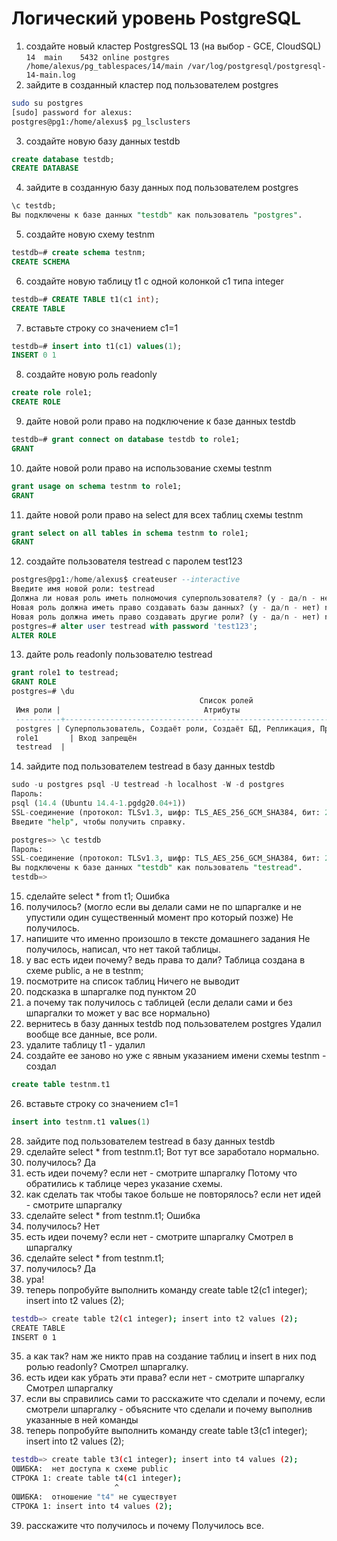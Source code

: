 # Логический уровень PostgreSQL
1. создайте новый кластер PostgresSQL 13 (на выбор - GCE, CloudSQL)
`14  main    5432 online postgres /home/alexus/pg_tablespaces/14/main /var/log/postgresql/postgresql-14-main.log`
2. зайдите в созданный кластер под пользователем postgres
```bash
sudo su postgres
[sudo] password for alexus: 
postgres@pg1:/home/alexus$ pg_lsclusters
```
3. создайте новую базу данных testdb
```sql
create database testdb;
CREATE DATABASE
```
4. зайдите в созданную базу данных под пользователем postgres
```sql
\c testdb;
Вы подключены к базе данных "testdb" как пользователь "postgres".
```
5. создайте новую схему testnm
```sql
testdb=# create schema testnm;
CREATE SCHEMA
```
6. создайте новую таблицу t1 с одной колонкой c1 типа integer
```sql
testdb=# CREATE TABLE t1(c1 int);
CREATE TABLE
```
7. вставьте строку со значением c1=1
```sql
testdb=# insert into t1(c1) values(1);
INSERT 0 1
```
8. создайте новую роль readonly
```sql
create role role1;
CREATE ROLE
```
9. дайте новой роли право на подключение к базе данных testdb
```sql
testdb=# grant connect on database testdb to role1;
GRANT
```
10. дайте новой роли право на использование схемы testnm
```sql
grant usage on schema testnm to role1;
GRANT
```
11. дайте новой роли право на select для всех таблиц схемы testnm
```sql
grant select on all tables in schema testnm to role1;
GRANT
```
12. создайте пользователя testread с паролем test123
```sql
postgres@pg1:/home/alexus$ createuser --interactive
Введите имя новой роли: testread
Должна ли новая роль иметь полномочия суперпользователя? (y - да/n - нет) n
Новая роль должна иметь право создавать базы данных? (y - да/n - нет) n
Новая роль должна иметь право создавать другие роли? (y - да/n - нет) n
postgres=# alter user testread with password 'test123';
ALTER ROLE
```
13. дайте роль readonly пользователю testread
```sql
grant role1 to testread;
GRANT ROLE
postgres=# \du
                                          Список ролей
 Имя роли |                                Атрибуты                                 | Член ролей
 ----------+-------------------------------------------------------------------------+------------
 postgres | Суперпользователь, Создаёт роли, Создаёт БД, Репликация, Пропускать RLS | {}
 role1       | Вход запрещён                                                            | {}
 testread  |                                                                         | {role1}

```
14. зайдите под пользователем testread в базу данных testdb
```sql
sudo -u postgres psql -U testread -h localhost -W -d postgres
Пароль: 
psql (14.4 (Ubuntu 14.4-1.pgdg20.04+1))
SSL-соединение (протокол: TLSv1.3, шифр: TLS_AES_256_GCM_SHA384, бит: 256, сжатие: выкл.)
Введите "help", чтобы получить справку.

postgres=> \c testdb
Пароль: 
SSL-соединение (протокол: TLSv1.3, шифр: TLS_AES_256_GCM_SHA384, бит: 256, сжатие: выкл.)
Вы подключены к базе данных "testdb" как пользователь "testread".
testdb=>
```
15. сделайте select * from t1;
Ошибка
16. получилось? (могло если вы делали сами не по шпаргалке и не упустили один существенный момент про который позже)
Не получилось.
17. напишите что именно произошло в тексте домашнего задания
Не получилось, написал, что нет такой таблицы. 
18. у вас есть идеи почему? ведь права то дали?
Таблица создана в схеме public, а не в testnm;
19. посмотрите на список таблиц
Ничего не выводит
20. подсказка в шпаргалке под пунктом 20
21. а почему так получилось с таблицей (если делали сами и без шпаргалки то может у вас все нормально)
22. вернитесь в базу данных testdb под пользователем postgres
Удалил вообще все данные, все роли.
23. удалите таблицу t1 - удалил
24. создайте ее заново но уже с явным указанием имени схемы testnm - создал
```sql
create table testnm.t1
```
26. вставьте строку со значением c1=1
```sql
insert into testnm.t1 values(1)
```
28. зайдите под пользователем testread в базу данных testdb
29. сделайте select * from testnm.t1;
Вот тут все заработало нормально.
28. получилось?
Да
29. есть идеи почему? если нет - смотрите шпаргалку
Потому что обратились к таблице через указание схемы.
30. как сделать так чтобы такое больше не повторялось? если нет идей - смотрите шпаргалку
31. сделайте select * from testnm.t1;
Ошибка
32. получилось?
Нет
33. есть идеи почему? если нет - смотрите шпаргалку
Смотрел в шпаргалку
31. сделайте select * from testnm.t1;
32. получилось?
Да
33. ура!
34. теперь попробуйте выполнить команду create table t2(c1 integer); insert into t2 values (2);
```bash
testdb=> create table t2(c1 integer); insert into t2 values (2);
CREATE TABLE
INSERT 0 1
```
35. а как так? нам же никто прав на создание таблиц и insert в них под ролью readonly?
Смотрел шпаргалку.
36. есть идеи как убрать эти права? если нет - смотрите шпаргалку
Смотрел шпаргалку
37. если вы справились сами то расскажите что сделали и почему, если смотрели шпаргалку - объясните что сделали и почему выполнив указанные в ней команды
38. теперь попробуйте выполнить команду create table t3(c1 integer); insert into t2 values (2);
```bash
testdb=> create table t3(c1 integer); insert into t4 values (2);
ОШИБКА:  нет доступа к схеме public
СТРОКА 1: create table t4(c1 integer);
                       ^
ОШИБКА:  отношение "t4" не существует
СТРОКА 1: insert into t4 values (2);
```
39. расскажите что получилось и почему 
Получилось все.
